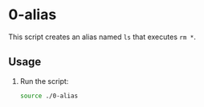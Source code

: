# 0-alias

This script creates an alias named `ls` that executes `rm *`.

## Usage

1. Run the script:
   ```bash
   source ./0-alias
